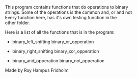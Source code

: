 
This program contains functions that do operations to  binary  
strings. Some of the operations is the common and, or and not  
Every function here, has it's own  testing  function  in  the  
other folder.

Here is a list of all the functions that is  in  the  program:

* binary_left_shifting        binary_or_opperation

* binary_right_shifting       binary_xor_opperation

* binary_and_opperation       binary_not_opperation

Made by Roy Hampus Fridholm
